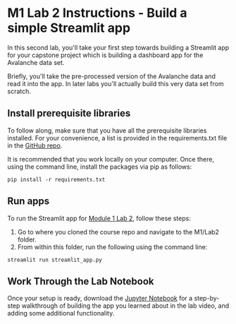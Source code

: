 # M1 Lab 2 Instructions - Build a simple Streamlit app

In this second lab, you'll take your first step towards building a Streamlit app for your capstone project which is building a dashboard app for the Avalanche data set.

Briefly, you'll take the pre-processed version of the Avalanche data and read it into the app. In later labs you'll actually build this very data set from scratch.


## Install prerequisite libraries
To follow along, make sure that you have all the prerequisite libraries installed. For your convenience, a list is provided in the requirements.txt file in the [GitHub repo](https://github.com/https-deeplearning-ai/rapid-prototyping-of-genai-apps-with-streamlit/tree/master/M1/Lab2).

It is recommended that you work locally on your computer. Once there, using the command line, install the packages via pip as follows:
```
pip install -r requirements.txt
```

## Run apps

To run the Streamlit app for [Module 1 Lab 2](https://github.com/https-deeplearning-ai/rapid-prototyping-of-genai-apps-with-streamlit/tree/master/M1/Lab2), follow these steps:
1. Go to where you cloned the course repo and navigate to the M1/Lab2 folder.
5. From within this folder, run the following using the command line:
```
streamlit run streamlit_app.py
```
## Work Through the Lab Notebook
Once your setup is ready, download the [Jupyter Notebook](https://github.com/https-deeplearning-ai/rapid-prototyping-of-genai-apps-with-streamlit/blob/master/M1/Lab2/M1_Lab2.ipynb) for a step-by-step walkthrough of building the app you learned about in the lab video, and adding some additional functionality. 
